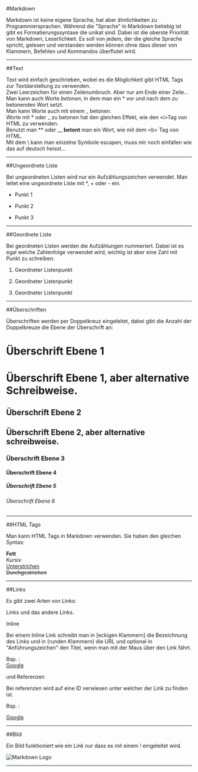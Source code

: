 #Markdown

Markdown ist keine eigene Sprache, hat aber ähnlichkeiten zu Programmiersprachen. Während die "Sprache" in Markdown beliebig ist gibt es Formatierungssyntaxe die unikat sind. Dabei ist die oberste Priorität von Markdown, Leserlichkeit. Es soll von jedem, der die gleiche Sprache spricht, gelesen und verstanden werden können ohne dass dieser von Klammern, Befehlen und Kommandos überflutet wird.  

------

##Text

Text wird einfach geschrieben, wobei es die Möglichkeit gibt HTML Tags zur Textdarstellung zu verwenden.  
Zwei Leerzeichen für einen Zeilenumbruch.  Aber nur am Ende einer Zeile...  
Man kann auch Worte *betonen*, in dem man ein * vor und nach dem zu betonenden Wort setzt.  
Man kann Worte auch mit einem _ betonen.  
Worte mit * oder _ zu betonen hat den gleichen Effekt, wie den <i\>Tag von HTML zu verwenden.  
Benutzt man *\* oder __ **betont** man ein Wort, wie mit dem <b\> Tag von HTML.  
Mit dem \\ kann man einzelne Symbole escapen, muss mir noch einfallen wie das auf deutsch heisst...


----------------
##Ungeordnete Liste

Bei ungeordneten Listen wird nur ein Aufzählungszeichen verwendet. Man leitet eine ungeordnete Liste mit *, + oder - ein.

* Punkt 1

+ Punkt 2

- Punkt 3

-------------

##Geordnete Liste

Bei geordneten Listen werden die Aufzählungen nummeriert. Dabei ist es egal welche Zahlenfolge verwendet wird, wichtig ist aber eine Zahl mit Punkt zu schreiben.  
  

1. Geordneter Listenpunkt

2. Geordneter Listenpunkt

1. Geordneter Listenpunkt

---------------

##Überschriften

Überschriften werden per Doppelkreuz eingeleitet, dabei gibt die Anzahl der Doppelkreuze die Ebene der Überschrift an:

# Überschrift Ebene 1

Überschrift Ebene 1, aber alternative Schreibweise.
=

## Überschrift Ebene 2

Überschrift Ebene 2, aber alternative schreibweise.
-

### Überschrift Ebene 3

#### Überschrift Ebene 4

##### Überschrift Ebene 5

###### Überschrift Ebene 6

-------------------

##HTML Tags

Man kann HTML Tags in Markdown verwenden. Sie haben den gleichen Syntax:

<b>Fett</b>  
<i>Kursiv</i>  
<u>Unterstrichen</u>  
<s>Durchgestrichen</s>  
 
---------

##Links

Es gibt zwei Arten von Links:

Links und das andere Links.

Inline

Bei einem Inline Link schreibt man in [eckigen Klammern] die Bezeichnung des Links und in (runden Klammern) die URL und optional in "Anführungszeichen" den Titel, wenn man mit der Maus über den Link fährt.

Bsp. :  
[Google](https://www.google.de "Google Suchmaschiene")


und Referenzen

Bei referenzen wird auf eine ID verwiesen unter welcher der Link zu finden ist.

Bsp. :

[Google][1]

[1]: https://www.google.de "Google Suchmaschiene"


---------------------

##Bild

Ein Bild funktioniert wie ein Link nur dass es mit einem ! eingeleitet wird.

![Markdown Logo](https://upload.wikimedia.org/wikipedia/commons/4/48/Markdown-mark.svg "Markdown-Logo")

-------------



